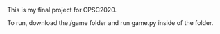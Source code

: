 This is my final project for CPSC2020.

To run, download the /game folder and run game.py inside of the folder.
